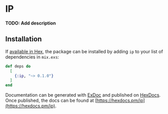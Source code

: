 # IP

**TODO: Add description**

## Installation

If [available in Hex](https://hex.pm/docs/publish), the package can be installed
by adding `ip` to your list of dependencies in `mix.exs`:

```elixir
def deps do
  [
    {:ip, "~> 0.1.0"}
  ]
end
```

Documentation can be generated with [ExDoc](https://github.com/elixir-lang/ex_doc)
and published on [HexDocs](https://hexdocs.pm). Once published, the docs can
be found at [https://hexdocs.pm/ip](https://hexdocs.pm/ip).

